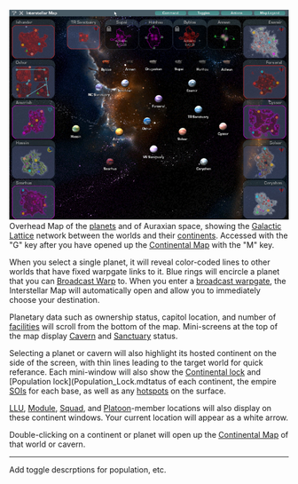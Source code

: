 ![](../images/InterstellarMap.jpg "fig:InterstellarMap.jpg") Overhead Map of the
[planets](../locations/Planet.md) and of Auraxian space, showing the
[Galactic Lattice](Galactic_Lattice.md) network between the worlds and their
[continents](../locations/Continent.md). Accessed with the "G" key after you
have opened up the [Continental Map](../etc/Continental_Map.md) with the "M"
key.

When you select a single planet, it will reveal color-coded lines to other
worlds that have fixed warpgate links to it. Blue rings will encircle a planet
that you can [Broadcast Warp](Broadcast.md) to. When you enter a
[broadcast warpgate](../items/Broadcast_warpgate.md), the Interstellar Map will
automatically open and allow you to immediately choose your destination.

Planetary data such as ownership status, capitol location, and number of
[facilities](../locations/Facilities.md) will scroll from the bottom of the map.
Mini-screens at the top of the map display [Cavern](../locations/Caverns.md) and
[Sanctuary](../locations/Sanctuary.md) status.

Selecting a planet or cavern will also highlight its hosted continent on the
side of the screen, with thin lines leading to the target world for quick
referance. Each mini-window will also show the
[Continental lock](../etc/Continental_lock.md) and [Population
lock](Population_Lock.mdtatus of each continent, the empire
[SOIs](../Sphere_of_Influence.md) for each base, as well as any
[hotspots](Hotspot.md) on the surface.

[LLU](../Lattice_Logic_Unit.md), [Module](../etc/Modules.md), [Squad](Squad.md),
and [Platoon](Platoon.md)-member locations will also display on these continent
windows. Your current location will appear as a white arrow.

Double-clicking on a continent or planet will open up the
[Continental Map](../etc/Continental_Map.md) of that world or cavern.

---

Add toggle descrptions for population, etc.

<!--[category:HUD](category:HUD.md)-->
<!--[category:Terminology](category:Terminology.md)-->
